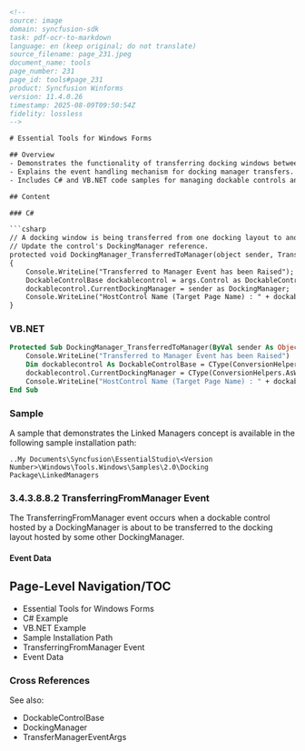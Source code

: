 ```html
<!-- 
source: image
domain: syncfusion-sdk
task: pdf-ocr-to-markdown
language: en (keep original; do not translate)
source_filename: page_231.jpeg
document_name: tools
page_number: 231
page_id: tools#page_231
product: Syncfusion Winforms
version: 11.4.0.26
timestamp: 2025-08-09T09:50:54Z
fidelity: lossless
-->

# Essential Tools for Windows Forms

## Overview
- Demonstrates the functionality of transferring docking windows between different docking layouts.
- Explains the event handling mechanism for docking manager transfers.
- Includes C# and VB.NET code samples for managing dockable controls and docking managers.

## Content

### C#

```csharp
// A docking window is being transferred from one docking layout to another.
// Update the control's DockingManager reference.
protected void DockingManager_TransferredToManager(object sender, TransferManagerEventArgs args)
{
    Console.WriteLine("Transferred to Manager Event has been Raised");
    DockableControlBase dockablecontrol = args.Control as DockableControlBase;
    dockablecontrol.CurrentDockingManager = sender as DockingManager;
    Console.WriteLine("HostControl Name (Target Page Name) : " + dockablecontrol.CurrentDockingManager.HostControl.Name);
}
```

### VB.NET

```vb
Protected Sub DockingManager_TransferredToManager(ByVal sender As Object, ByVal args As TransferManagerEventArgs)
    Console.WriteLine("Transferred to Manager Event has been Raised")
    Dim dockablecontrol As DockableControlBase = CType(ConversionHelpers.AsWorkaround(args.Control, GetType(DockableControlBase)), DockableControlBase)
    dockablecontrol.CurrentDockingManager = CType(ConversionHelpers.AsWorkaround(sender, GetType(DockingManager)), DockingManager)
    Console.WriteLine("HostControl Name (Target Page Name) : " + dockablecontrol.CurrentDockingManager.HostControl.Name)
End Sub
```

### Sample

A sample that demonstrates the Linked Managers concept is available in the following sample installation path:

```
..My Documents\Syncfusion\EssentialStudio\<Version Number>\Windows\Tools.Windows\Samples\2.0\Docking Package\LinkedManagers
```

### 3.4.3.8.8.2 TransferringFromManager Event

The TransferringFromManager event occurs when a dockable control hosted by a DockingManager is about to be transferred to the docking layout hosted by some other DockingManager.

#### Event Data

## Page-Level Navigation/TOC

- Essential Tools for Windows Forms
- C# Example
- VB.NET Example
- Sample Installation Path
- TransferringFromManager Event
- Event Data

### Cross References

See also:
- DockableControlBase
- DockingManager
- TransferManagerEventArgs

<!-- tags: [Syncfusion, Winforms, DockingManager, Event, C#, VB.NET, Sample] keywords: [docking, transfer, event, linked managers, TransferringFromManager] -->
```
